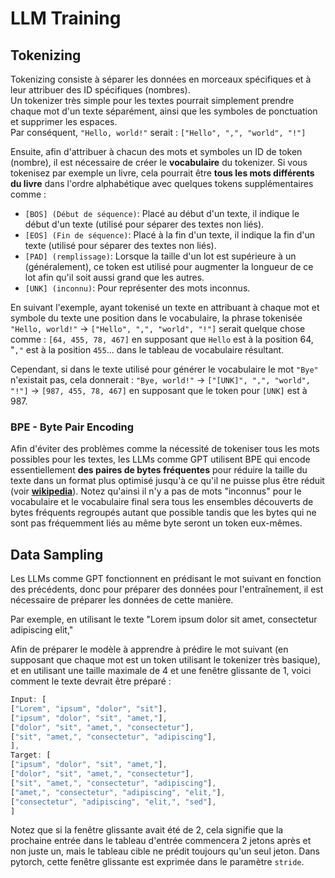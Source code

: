 # LLM Training

## Tokenizing

Tokenizing consiste à séparer les données en morceaux spécifiques et à leur attribuer des ID spécifiques (nombres).\
Un tokenizer très simple pour les textes pourrait simplement prendre chaque mot d'un texte séparément, ainsi que les symboles de ponctuation et supprimer les espaces.\
Par conséquent, `"Hello, world!"` serait : `["Hello", ",", "world", "!"]`

Ensuite, afin d'attribuer à chacun des mots et symboles un ID de token (nombre), il est nécessaire de créer le **vocabulaire** du tokenizer. Si vous tokenisez par exemple un livre, cela pourrait être **tous les mots différents du livre** dans l'ordre alphabétique avec quelques tokens supplémentaires comme :

* `[BOS] (Début de séquence)`: Placé au début d'un texte, il indique le début d'un texte (utilisé pour séparer des textes non liés).
* `[EOS] (Fin de séquence)`: Placé à la fin d'un texte, il indique la fin d'un texte (utilisé pour séparer des textes non liés).
* `[PAD] (remplissage)`: Lorsque la taille d'un lot est supérieure à un (généralement), ce token est utilisé pour augmenter la longueur de ce lot afin qu'il soit aussi grand que les autres.
* `[UNK] (inconnu)`: Pour représenter des mots inconnus.

En suivant l'exemple, ayant tokenisé un texte en attribuant à chaque mot et symbole du texte une position dans le vocabulaire, la phrase tokenisée `"Hello, world!"` -> `["Hello", ",", "world", "!"]` serait quelque chose comme : `[64, 455, 78, 467]` en supposant que `Hello` est à la position 64, "`,"` est à la position `455`... dans le tableau de vocabulaire résultant.

Cependant, si dans le texte utilisé pour générer le vocabulaire le mot `"Bye"` n'existait pas, cela donnerait : `"Bye, world!"` -> `["[UNK]", ",", "world", "!"]` -> `[987, 455, 78, 467]` en supposant que le token pour `[UNK]` est à 987.

### BPE - Byte Pair Encoding

Afin d'éviter des problèmes comme la nécessité de tokeniser tous les mots possibles pour les textes, les LLMs comme GPT utilisent BPE qui encode essentiellement **des paires de bytes fréquentes** pour réduire la taille du texte dans un format plus optimisé jusqu'à ce qu'il ne puisse plus être réduit (voir [**wikipedia**](https://en.wikipedia.org/wiki/Byte\_pair\_encoding)). Notez qu'ainsi il n'y a pas de mots "inconnus" pour le vocabulaire et le vocabulaire final sera tous les ensembles découverts de bytes fréquents regroupés autant que possible tandis que les bytes qui ne sont pas fréquemment liés au même byte seront un token eux-mêmes.

## Data Sampling

Les LLMs comme GPT fonctionnent en prédisant le mot suivant en fonction des précédents, donc pour préparer des données pour l'entraînement, il est nécessaire de préparer les données de cette manière.

Par exemple, en utilisant le texte "Lorem ipsum dolor sit amet, consectetur adipiscing elit,"

Afin de préparer le modèle à apprendre à prédire le mot suivant (en supposant que chaque mot est un token utilisant le tokenizer très basique), et en utilisant une taille maximale de 4 et une fenêtre glissante de 1, voici comment le texte devrait être préparé :
```javascript
Input: [
["Lorem", "ipsum", "dolor", "sit"],
["ipsum", "dolor", "sit", "amet,"],
["dolor", "sit", "amet,", "consectetur"],
["sit", "amet,", "consectetur", "adipiscing"],
],
Target: [
["ipsum", "dolor", "sit", "amet,"],
["dolor", "sit", "amet,", "consectetur"],
["sit", "amet,", "consectetur", "adipiscing"],
["amet,", "consectetur", "adipiscing", "elit,"],
["consectetur", "adipiscing", "elit,", "sed"],
]
```
Notez que si la fenêtre glissante avait été de 2, cela signifie que la prochaine entrée dans le tableau d'entrée commencera 2 jetons après et non juste un, mais le tableau cible ne prédit toujours qu'un seul jeton. Dans pytorch, cette fenêtre glissante est exprimée dans le paramètre `stride`.
